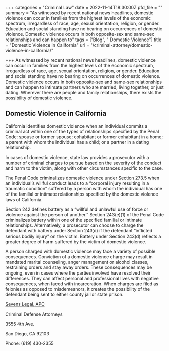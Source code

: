 +++
categories = "Criminal Law"
date = 2022-11-14T18:30:00Z
pfd_file = ""
summary = "As witnessed by recent national news headlines, domestic violence can occur in families from the highest levels of the economic spectrum, irregardless of race, age, sexual orientation, religion, or gender. Education and social standing have no bearing on occurrences of domestic violence. Domestic violence occurs in both opposite-sex and same-sex relationships and can happen to"
tags = ["Blog", " Domestic Violence"]
title = "Domestic Violence in California"
url = "/criminal-attorney/domestic-violence-in-california/"

+++
As witnessed by recent national news headlines, domestic violence can occur in families from the highest levels of the economic spectrum, irregardless of race, age, sexual orientation, religion, or gender. Education and social standing have no bearing on occurrences of domestic violence. Domestic violence occurs in both opposite-sex and same-sex relationships and can happen to intimate partners who are married, living together, or just dating. Wherever there are people and family relationships, there exists the possibility of domestic violence.

## Domestic Violence in California

California identifies domestic violence when an individual commits a criminal act within one of the types of relationships specified by the Penal Code: spouse or former spouse; cohabitant or former cohabitant in a home; a parent with whom the individual has a child; or a partner in a dating relationship.

In cases of domestic violence, state law provides a prosecutor with a number of criminal charges to pursue based on the severity of the conduct and harm to the victim, along with other circumstances specific to the case.

The Penal Code criminalizes domestic violence under Section 273.5 when an individual’s willful conduct leads to a “corporal injury resulting in a traumatic condition” suffered by a person with whom the individual has one of the familial or intimate relationships specified by the domestic violence laws of California.

Section 242 defines battery as a “willful and unlawful use of force or violence against the person of another.” Section 243(e)(1) of the Penal Code criminalizes battery within one of the specified familial or intimate relationships. Alternatively, a prosecutor can choose to charge the defendant with battery under Section 243(d) if the defendant “inflicted serious bodily injury” on the victim. Battery under Section 243(d) reflects a greater degree of harm suffered by the victim of domestic violence.

A person charged with domestic violence may face a variety of possible consequences. Conviction of a domestic violence charge may result in mandated marital counseling, anger management or alcohol classes, restraining orders and stay away orders. These consequences may be ongoing, even in cases where the parties involved have resolved their differences. They can affect personal and professional lives with negative consequences, when faced with incarceration. When charges are filed as felonies as opposed to misdemeanors, it creates the possibility of the defendant being sent to either county jail or state prison.

[Sevens Legal, APC](https://www.sevenslegal.com/ "Sevens Legal ")

Criminal Defense Attorneys

3555 4th Ave.

San Diego, CA 92103

Phone: (619) 430-2355